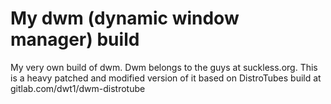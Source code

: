 # My dwm (dynamic window manager) build

My very own build of dwm. Dwm belongs to the guys at suckless.org. This is a heavy patched and modified version of it based on DistroTubes build at gitlab.com/dwt1/dwm-distrotube